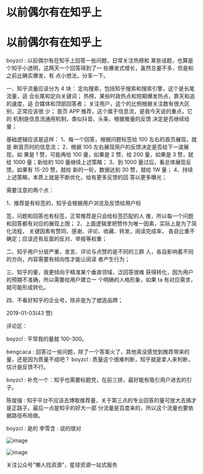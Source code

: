 # 以前偶尔有在知乎上

# 以前偶尔有在知乎上

boyzcl : 以前偶尔有在知乎上回答一些问题，日常关注热榜和 某些话题，也算是个知乎小透明，这两天一个回答得到了一 些爆发式增长，虽然总量不多，但是和之前比确实爆发，有 点小想法，分享一下。

一、知乎流量应该分为 4 块： 定向搜索，包括知乎搜索和搜索引擎，这个是长尾流量，适 合长尾和定向关键词； 热榜，某些时政热点和短期爆发热点，靠天和追的速度，适 合媒体和顶部回答者； 关注用户，这个的比例根据关注数有很大区别，正常应该很 少； 首页 APP 推荐，这个属于信息流，是我今天说的重点，它的 机制是信息流通用机制，类似抖音、头条，根据推量的反馈 决定是否继续给量；

基础逻辑应该是这样： 1、每一个回答，根据问题标签给 100 左右的首页展现，就是 刷首页时的信息流； 2、根据 100 左右展现用户的反馈决定是否给下一波展现，如 果是 1 赞，可能再给 100 量，如果是 2 赞，给 200 量，如果是 3 赞，就给 1000 量；新给的 100 量继续上述策略； 3、到 1000 量过后，看总体展现反馈，如果有 15-20 赞，就给 新的一轮，数据达到 30 赞，就给 1W 量； 4、持续上述策略，本质上就是不断优化，给有更多反馈的回 答以更多曝光；

需要注意的两个点：

1、推荐是有标签的，知乎会根据用户浏览及反馈给用户标

签，问题和回答也有标签，正常推荐是只会给标签匹配的人 推，所以每一个问题和回答都有对应的展现上限； 2、上面逻辑里把赞作为唯一因素，实际上是为了简化流程， 关键因素有赞同、感谢、评论、收藏、转发，阅读完成率， 各自比重不确定；应该还有反面的反对、举报等权重；

二、知乎用户分层严重，发言、评论与点赞的是不同的三群 人，各自影响着不同的方向，内容需要有倾向性才能让阅读 者产生行为；

三、知乎的量，我更倾向于精准某个垂直领域，泛回答很难 获得转化，因为用户的预期不准确，所以需要给用户建立一 个明确的人格形象，如果 ta 有对应需求，就可能形成转化。

四、不看好知乎的企业号，除非是为了塑造品牌；

2019-01-03(43 赞)

评论区：

boyzcl : 平常我的量就 100-300。

bengcaca : 回答过一些问题，除了一个答案火了，其他真没感觉到推荐带来的量，还是因为质量不成吧？ boyzcl : 质量这个很难判断，知乎就是拿人来判断，估计是反馈不行。

boyzcl : 补充一个：知乎也需要标题党，在前三排，最好能有吸引用户进去的引子。

陈俊强 : 知乎平台不应该去博取推荐量，关于第三点的专业回答的量可放大去搞才是正路子。最后一点是知乎的好大一部 分流量是百度来的，所以这个流量也要依据路径布局做。

boyzcl : 是的 李雪含 : 说的很对

![image](img/Image_179.png)

![image](img/Image_180.png)

关注公众号"懒人找资源"，星球资源一站式服务